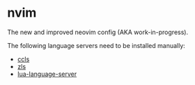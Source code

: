 # nvim

The new and improved neovim config (AKA work-in-progress).


The following language servers need to be installed manually:

* [ccls](https://github.com/MaskRay/ccls)
* [zls](https://github.com/zigtools/zls)
* [lua-language-server](https://github.com/sumneko/lua-language-server)
